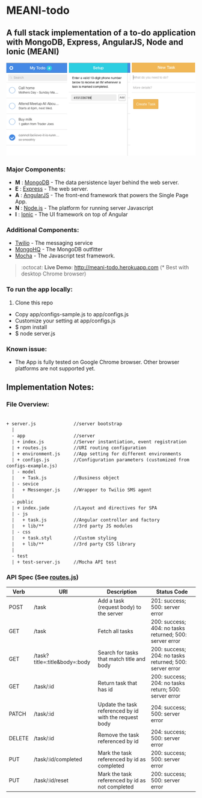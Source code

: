 MEANI-todo
==========

## A full stack implementation of a to-do application with MongoDB, Express, AngularJS, Node and Ionic (MEANI)

![Screen Shots](./docs/meani-merged.png "Screen shots")

### Major Components:
- **M** : [MongoDB](http://mongodb.com) - The data persistence layer behind the web server.
- **E** : [Express](http://expressjs.com) - The web server.
- **A** : [AngularJS](http://angularjs.org) - The front-end framework that powers the Single Page App.
- **N** : [Node.js](http://nodejs.org) - The platform for running server Javascript
- **I** : [Ionic](http://ionicframework.com) - The UI framework on top of Angular

### Additional Components:
- [Twilio](http://twilio.com) - The messaging service
- [MongoHQ](http://mongohq.com) - The MongoDB outfitter
- [Mocha](https://github.com/visionmedia/mocha) - The Javascript test framework.


> :octocat: **Live Demo**: http://meani-todo.herokuapp.com
(* Best with desktop Chrome browser)


### To run the app locally:
  1. Clone this repo
  - Copy app/configs-sample.js to app/configs.js
  - Customize your setting at app/configs.js
  - $ npm install
  - $ node server.js

### Known issue:

  - The App is fully tested on Google Chrome browser.
    Other browser platforms are not supported yet.


Implementation Notes:
---------------------

### File Overview:
```

+ server.js              //server bootstrap
  |
  - app                  //server
  | + index.js           //Server instantiation, event registration
  | + routes.js          //URI routing configuration
  | + environment.js     //App setting for different environments
  | + configs.js         //Configuration parameters (customized from configs-example.js)
  | - model
  |   + Task.js          //Business object
  | - sevice
  |   + Messenger.js     //Wrapper to Twilio SMS agent
  |
  - public
  | + index.jade         //Layout and directives for SPA
  | - js
  |   + task.js          //Angular controller and factory
  |   + lib/**           //3rd party JS modules
  | - css
  |   + task.styl        //Custom styling
  |   + lib/**           //3rd party CSS library
  |
  - test
  | + test-server.js     //Mocha API test

```

### API Spec (See [routes.js](./app/routes.js))

Verb |  URI  |   Description  |  Status Code
-----|-------| ---------------| --------
POST | /task | Add a task (request body) to the server | 201: success; 500: server error
GET  | /task | Fetch all tasks | 200: success; 404: no tasks returned; 500: server error
GET  | /task?title=:title&body=:body | Search for tasks that match title and body | 200: success; 204: no tasks returned; 500: server error
GET  | /task/:id | Return task that has id | 200: success; 204: no tasks return; 500: server error
PATCH | /task/:id | Update the task referenced by id with the request body | 204: success; 500: server error
DELETE | /task/:id | Remove the task referenced by id | 204: success; 500: server error
PUT | /task/:id/completed | Mark the task referenced by id as completed | 200: success; 500: server error
PUT | /task/:id/reset | Mark the task referenced by id as not completed | 200: success; 500: server error
